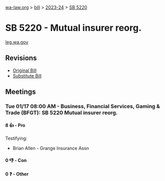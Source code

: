 [wa-law.org](/) > [bill](/bill/) > [2023-24](/bill/2023-24/) > [SB 5220](/bill/2023-24/sb/5220/)

# SB 5220 - Mutual insurer reorg.
[leg.wa.gov](https://app.leg.wa.gov/billsummary?BillNumber=5220&Year=2023&Initiative=false)

## Revisions
* [Original Bill](1/)
* [Substitute Bill](S/)

## Meetings
### Tue 01/17 08:00 AM - Business, Financial Services, Gaming & Trade (BFGT): SB 5220 Mutual insurer reorg.
#### 8 👍 - Pro
Testifying:
* Brian Allen - Grange Insurance Assn

#### 0 👎 - Con

#### 0 ❓ - Other
